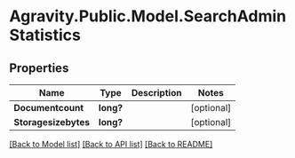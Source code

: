 # Agravity.Public.Model.SearchAdminStatistics

## Properties

Name | Type | Description | Notes
------------ | ------------- | ------------- | -------------
**Documentcount** | **long?** |  | [optional] 
**Storagesizebytes** | **long?** |  | [optional] 

[[Back to Model list]](../README.md#documentation-for-models) [[Back to API list]](../README.md#documentation-for-api-endpoints) [[Back to README]](../README.md)


